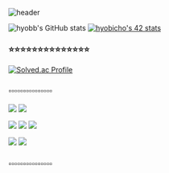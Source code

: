 ![header](https://capsule-render.vercel.app/api?type=waving&color=gradient&height=300&section=header&text=Хёпин&fontSize=90)

![hyobb's GitHub stats](https://github-readme-stats.vercel.app/api?username=hyobb109&show_icons=true&theme=nightowl)
<a href="https://github.com/JaeSeoKim/badge42"><img src="https://badge42.vercel.app/api/v2/clal1hna700060gl93fwo7opd/stats?cursusId=21&coalitionId=87" alt="hyobicho's 42 stats" /></a>
### ⭐️⭐️⭐️⭐️⭐️⭐️⭐️⭐️⭐️⭐️⭐️⭐️⭐️⭐️
[![Solved.ac Profile](http://mazassumnida.wtf/api/v2/generate_badge?boj=chodl201)](https://solved.ac/chodl201/)
### ▫️▫️▫️▫️▫️▫️▫️▫️▫️▫️▫️▫️▫️▫️▫
<p>
  <img src="https://img.shields.io/badge/C-A8B9CC.svg?&style=for-the-badge&logo=C&logoColor=FFFFFF">
  <img src="https://img.shields.io/badge/Python-3776AB.svg?&style=for-the-badge&logo=Python&logoColor=FFFFFF">
</p>
<p >
  <p>
    <img src="https://img.shields.io/badge/JavaScript-F7DF1E.svg?&style=for-the-badge&logo=JavaScript&logoColor=FFFFFF">
    <img src="https://img.shields.io/badge/HTML5-E34F26.svg?&style=for-the-badge&logo=HTML5&logoColor=FFFFFF">
    <img src="https://img.shields.io/badge/CSS-1572B6.svg?&style=for-the-badge&logo=CSS3&logoColor=FFFFFF">
  </p>
  <p>
    <img src="https://img.shields.io/badge/Visual_Studio_Code-5C2D91.svg?&style=for-the-badge&logo=VisualStudioCode&logoColor=FFFFFF">
    <img src="https://img.shields.io/badge/Vim-019733.svg?&style=for-the-badge&logo=Vim&logoColor=FFFFFF"> 
  </p>
</p>

### ▫️▫️▫️▫️▫️▫️▫️▫️▫️▫️▫️▫️▫️▫️▫



<!--
**hyobb109/hyobb109** is a ✨ _special_ ✨ repository because its `README.md` (this file) appears on your GitHub profile.

Here are some ideas to get you started:

- 🔭 I’m currently working on ...
- 🌱 I’m currently learning ...
- 👯 I’m looking to collaborate on ...
- 🤔 I’m looking for help with ...
- 💬 Ask me about ...
- 📫 How to reach me: ...
- 😄 Pronouns: ...
- ⚡ Fun fact: ...
-->
